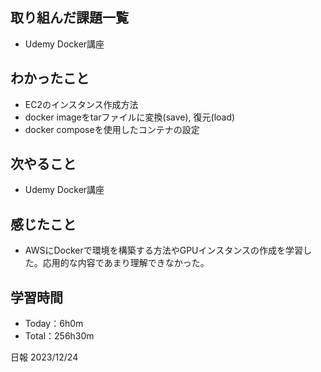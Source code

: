 ## 取り組んだ課題一覧
- Udemy Docker講座

## わかったこと
- EC2のインスタンス作成方法
- docker imageをtarファイルに変換(save), 復元(load)
- docker composeを使用したコンテナの設定

## 次やること
- Udemy Docker講座

## 感じたこと
- AWSにDockerで環境を構築する方法やGPUインスタンスの作成を学習した。応用的な内容であまり理解できなかった。

## 学習時間
- Today：6h0m
- Total：256h30m

日報 2023/12/24
